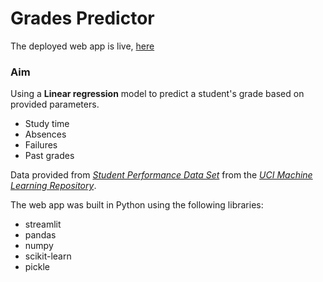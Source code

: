 # Grades Predictor

The deployed web app is live, [here](https://grades-predictor.herokuapp.com/)

### Aim
 Using a **Linear regression** model to predict a student's grade based on provided parameters.

- Study time
- Absences
- Failures
- Past grades

Data provided from [*Student Performance Data Set*](https://archive.ics.uci.edu/ml/machine-learning-databases/00320/) from the [*UCI Machine Learning Repository*](https://archive.ics.uci.edu/).

The web app was built in Python using the following libraries:
* streamlit
* pandas
* numpy
* scikit-learn
* pickle
